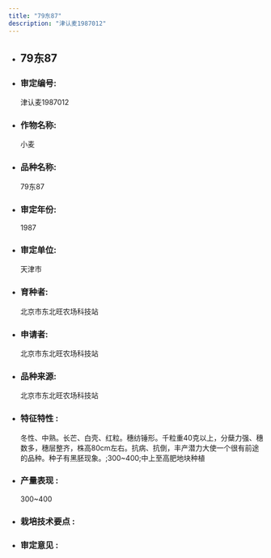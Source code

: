 ```yaml
---
title: "79东87"
description: "津认麦1987012"
---
```

* ## 79东87
* ###  审定编号:  
   津认麦1987012

*  ### 作物名称:  
   小麦

*   ###  品种名称: 
    79东87

*   ### 审定年份: 
    1987

*   ### 审定单位:  
    天津市

*   ### 育种者:  
    北京市东北旺农场科技站

*   ### 申请者:  
    北京市东北旺农场科技站

*   ### 品种来源:  
    北京市东北旺农场科技站

*   ### 特征特性 : 
    冬性、中熟。长芒、白壳、红粒。穗纺锤形。千粒重40克以上，分蘖力强、穗数多，穗层整齐，株高80cm左右。抗病、抗倒，丰产潜力大使一个很有前途的品种。种子有黑胚现象。;300~400;中上至高肥地块种植

*   ### 产量表现 : 
    300~400

*   ### 栽培技术要点 : 
    

*   ### 审定意见 : 
    
